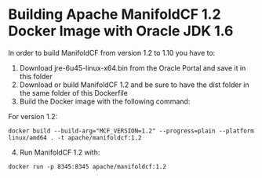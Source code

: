 # Building Apache ManifoldCF 1.2 Docker Image with Oracle JDK 1.6

In order to build ManifoldCF from version 1.2 to 1.10 you have to:

1. Download jre-6u45-linux-x64.bin from the Oracle Portal and save it in this folder
2. Download or build ManifoldCF 1.2 and be sure to have the dist folder in the same folder of this Dockerfile
3. Build the Docker image with the following command:
 
 For version 1.2:
 
 `docker build --build-arg="MCF_VERSION=1.2" --progress=plain --platform linux/amd64 . -t apache/manifoldcf:1.2`
 
4. Run ManifoldCF 1.2 with:

`docker run -p 8345:8345 apache/manifoldcf:1.2`

